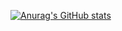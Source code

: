 [![Anurag's GitHub stats](https://github-readme-stats.vercel.app/api?Parkjju=anuraghazra)](https://github.com/anuraghazra/github-readme-stats)
